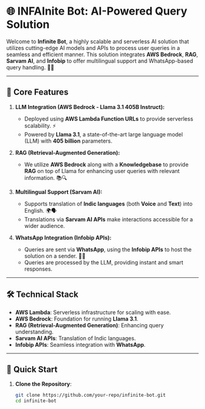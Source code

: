 # 🌐 INFAInite Bot: AI-Powered Query Solution

Welcome to **Infinite Bot**, a highly scalable and serverless AI solution that utilizes cutting-edge AI models and APIs to process user queries in a seamless and efficient manner. This solution integrates **AWS Bedrock**, **RAG**, **Sarvam AI**, and **Infobip** to offer multilingual support and WhatsApp-based query handling. 🚀✨

---

## 🧠 Core Features

1. **LLM Integration (AWS Bedrock - Llama 3.1 405B Instruct):**
   - Deployed using **AWS Lambda Function URLs** to provide serverless scalability. ⚡
   - Powered by **Llama 3.1**, a state-of-the-art large language model (LLM) with **405 billion** parameters.

2. **RAG (Retrieval-Augmented Generation):**
   - We utilize **AWS Bedrock** along with a **Knowledgebase** to provide **RAG** on top of Llama for enhancing user queries with relevant information. 📚🔍

3. **Multilingual Support (Sarvam AI):**
   - Supports translation of **Indic languages** (both **Voice** and **Text**) into English. 🌍🗣️
   - Translations via **Sarvam AI APIs** make interactions accessible for a wider audience.

4. **WhatsApp Integration (Infobip APIs):**
   - Queries are sent via **WhatsApp**, using the **Infobip APIs** to host the solution on a sender. 📲💬
   - Queries are processed by the LLM, providing instant and smart responses.

---

## 🛠️ Technical Stack

- **AWS Lambda**: Serverless infrastructure for scaling with ease.
- **AWS Bedrock**: Foundation for running **Llama 3.1**.
- **RAG (Retrieval-Augmented Generation)**: Enhancing query understanding.
- **Sarvam AI APIs**: Translation of Indic languages.
- **Infobip APIs**: Seamless integration with **WhatsApp**.
  
---

## 🚀 Quick Start

1. **Clone the Repository**:
   ```bash
   git clone https://github.com/your-repo/infinite-bot.git
   cd infinite-bot
